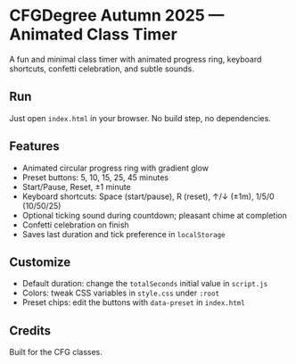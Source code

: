 # CFGDegree Autumn 2025 — Animated Class Timer

A fun and minimal class timer with animated progress ring, keyboard shortcuts, confetti celebration, and subtle sounds.

## Run

Just open `index.html` in your browser. No build step, no dependencies.

## Features

- Animated circular progress ring with gradient glow
- Preset buttons: 5, 10, 15, 25, 45 minutes
- Start/Pause, Reset, ±1 minute
- Keyboard shortcuts: Space (start/pause), R (reset), ↑/↓ (±1m), 1/5/0 (10/50/25)
- Optional ticking sound during countdown; pleasant chime at completion
- Confetti celebration on finish
- Saves last duration and tick preference in `localStorage`

## Customize

- Default duration: change the `totalSeconds` initial value in `script.js`
- Colors: tweak CSS variables in `style.css` under `:root`
- Preset chips: edit the buttons with `data-preset` in `index.html`

## Credits

Built for the CFG classes.
